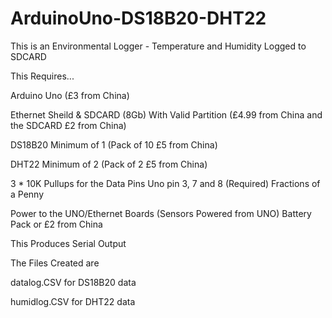 # ArduinoUno-DS18B20-DHT22
This is an Environmental Logger - Temperature and Humidity Logged to SDCARD

This Requires...

Arduino Uno (£3 from China)

Ethernet Sheild & SDCARD (8Gb) With Valid Partition (£4.99 from China and the SDCARD £2 from China)

DS18B20 Minimum of 1 (Pack of 10 £5 from China)

DHT22 Minimum of 2 (Pack of 2 £5 from China)

3 * 10K Pullups for the Data Pins Uno pin 3, 7 and 8 (Required) Fractions of a Penny

Power to the UNO/Ethernet Boards (Sensors Powered from UNO) Battery Pack or £2 from China

This Produces Serial Output

The Files Created are 

datalog.CSV for DS18B20 data 

humidlog.CSV for DHT22 data

